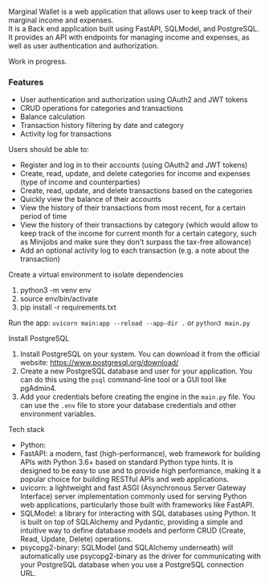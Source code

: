 Marginal Wallet is a web application that allows user to keep track of their marginal income and expenses.  
It is a Back end application built using FastAPI, SQLModel, and PostgreSQL.
It provides an API with endpoints for managing income and expenses, as well as user authentication and authorization.

Work in progress.

### Features

- User authentication and authorization using OAuth2 and JWT tokens
- CRUD operations for categories and transactions
- Balance calculation
- Transaction history filtering by date and category
- Activity log for transactions

Users should be able to:
- Register and log in to their accounts (using OAuth2 and JWT tokens)
- Create, read, update, and delete categories for income and expenses (type of income and counterparties)
- Create, read, update, and delete transactions based on the categories
- Quickly view the balance of their accounts
- View the history of their transactions from most recent, for a certain period of time
- View the history of their transactions by category (which would allow to keep track of the income for current month for a certain category, such as Minijobs and make sure they don't surpass the tax-free allowance)
- Add an optional activity log to each transaction (e.g. a note about the transaction)


Create a virtual environment to isolate dependencies
1. python3 -m venv env
2. source env/bin/activate
3. pip install -r requirements.txt

Run the app:
```uvicorn main:app --reload --app-dir .```
or
```python3 main.py```

Install PostgreSQL
1. Install PostgreSQL on your system. You can download it from the official website: https://www.postgresql.org/download/
2. Create a new PostgreSQL database and user for your application. You can do this using the `psql` command-line tool or a GUI tool like pgAdmin4.
3. Add your credentials before creating the engine in the `main.py` file. You can use the `.env` file to store your database credentials and other environment variables.

Tech stack
* Python:
* FastAPI: a modern, fast (high-performance), web framework for building APIs with Python 3.6+ based on standard Python type hints. It is designed to be easy to use and to provide high performance, making it a popular choice for building RESTful APIs and web applications.
* uvicorn: a lightweight and fast ASGI (Asynchronous Server Gateway Interface) server implementation commonly used for serving Python web applications, particularly those built with frameworks like FastAPI.
* SQLModel: a library for interacting with SQL databases using Python. It is built on top of SQLAlchemy and Pydantic, providing a simple and intuitive way to define database models and perform CRUD (Create, Read, Update, Delete) operations.
* psycopg2-binary: SQLModel (and SQLAlchemy underneath) will automatically use psycopg2-binary as the driver for communicating with your PostgreSQL database when you use a PostgreSQL connection URL.
